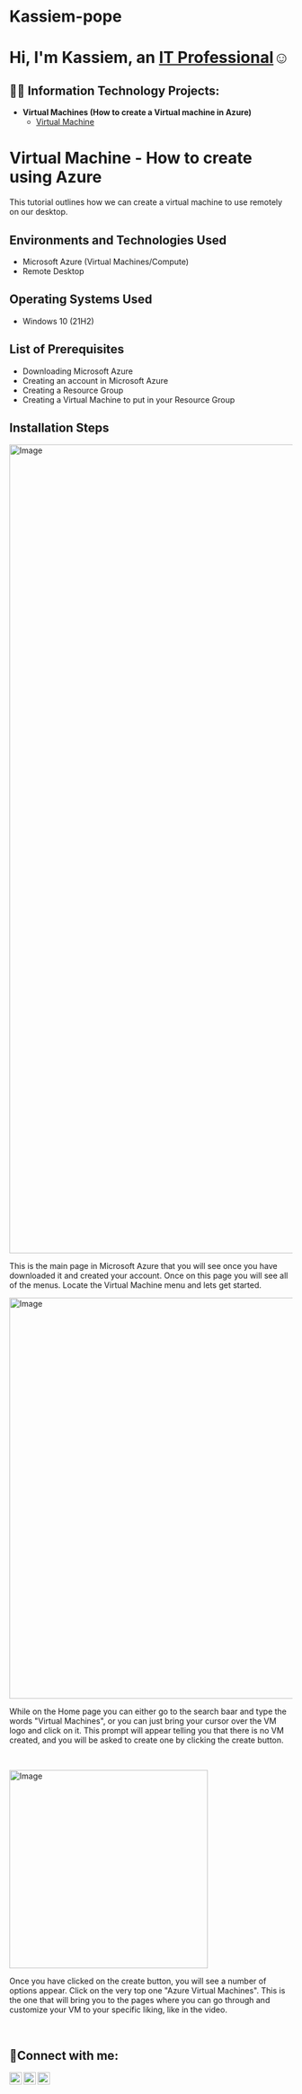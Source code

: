 # Kassiem-pope
<h1>Hi, I'm Kassiem, an <a href="https://linkedin.com/in/kassiem">IT Professional</a>☺</h1>

<h2>👨‍💻 Information Technology Projects:</h2>

- <b>Virtual Machines (How to create a Virtual machine in Azure)</b>
  - [Virtual Machine ](https://github.com/kpope1206/virtualmachine)
 

<h1>Virtual Machine - How to create using Azure</h1>
This tutorial outlines how we can create a virtual machine to use remotely on our desktop.<br />




<h2>Environments and Technologies Used</h2>

- Microsoft Azure (Virtual Machines/Compute)
- Remote Desktop

<h2>Operating Systems Used </h2>

- Windows 10</b> (21H2)

<h2>List of Prerequisites</h2>

- Downloading Microsoft Azure
- Creating an account in Microsoft Azure
- Creating a Resource Group
- Creating a Virtual Machine to put in your Resource Group 


<h2>Installation Steps</h2>

<p>
<img width="1440" alt="Image" src="https://github.com/user-attachments/assets/c41bb9ce-bf48-4f1a-84ed-6fd9a99498ce" />
</p>
<p>
This is the main page in Microsoft Azure that you will see once you have downloaded it and created your account. Once on this page you will see all of the menus. Locate the Virtual Machine menu and lets get started. 
</p>
<img width="714" alt="Image" src="https://github.com/user-attachments/assets/d0f91262-d2c5-4668-b37b-c22bb57a43ed" />
<br />


<p>
While on the Home page you can either go to the search baar and type the words "Virtual Machines", or you can just bring your cursor over the VM logo and click on it. This prompt will appear telling you that there is no VM created, and you will be asked to create one by clicking the create button. 
</p>
<br />

<p>
<img width="353" alt="Image" src="https://github.com/user-attachments/assets/5d0addf9-a9e4-4fb9-8d3a-2730608671b2" />
</p>
<p>
Once you have clicked on the create button, you will see a number of options appear. Click on the very top one "Azure Virtual Machines". This is the one that will bring you to the pages where you can go through and customize your VM to your specific liking, like in the video.
</p>
<br />

<h2>🤳Connect with me:</h2>

[<img align="left" alt="Josh | Twitter" width="22px" src="https://cdn.jsdelivr.net/npm/simple-icons@v3/icons/twitter.svg" />][twitter]
[<img align="left" alt="Josh | LinkedIn" width="22px" src="https://cdn.jsdelivr.net/npm/simple-icons@v3/icons/linkedin.svg" />][linkedin]
[<img align="left" alt="Josh | Instagram" width="22px" src="https://cdn.jsdelivr.net/npm/simple-icons@v3/icons/instagram.svg" />][instagram]

[twitter]: https://twitter.com/Josh
[instagram]: https://www.instagram.com/Josh
[linkedin]: https://linkedin.com/in/Josh
